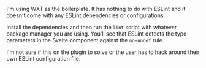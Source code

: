 I'm using WXT as the boilerplate. It has nothing to do with ESLint and
it doesn't come with any ESLint dependencies or configurations.

Install the dependencies and then run the `lint` script with whatever
package manager you are using. You'll see that ESLint detects the type
parameters in the Svelte component against the `no-undef` rule.

I'm not sure if this on the plugin to solve or the user has to hack
around their own ESLint configuration file.
